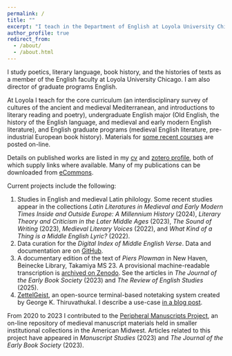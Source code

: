 ```yaml
---
permalink: /
title: ""
excerpt: "I teach in the Department of English at Loyola University Chicago"
author_profile: true
redirect_from: 
  - /about/
  - /about.html
---
```


I study poetics, literary language, book history, and the histories of texts as a member of the English faculty at Loyola University Chicago.
I am also director of graduate programs English.

At Loyola I teach for the core curriculum (an interdisciplinary survey of cultures of the ancient and medieval Mediterranean, and introductions to literary reading and poetry), undergraduate English major (Old English, the history of the English language, and medieval and early modern English literature), and English graduate programs (medieval English literature, pre-industrial European book history).
Materials for [some recent courses](https://github.com/icornelius/zg-syllabi) are posted on-line.

Details on published works are listed in my [cv] and [zotero profile], both of which supply links where available.
Many of my publications can be downloaded from [eCommons].

Current projects include the following:

1. Studies in English and medieval Latin philology.
   Some recent studies appear in the collections
   *Latin Literatures in Medieval and Early Modern Times Inside and Outside Europe: A Millennium History* (2024),
   *Literary Theory and Criticism in the Later Middle Ages* (2023),
   *The Sound of Writing* (2023),
   *Medieval Literary Voices* (2022),
   and
   *What Kind of a Thing is a Middle English Lyric?* (2022).
1. Data curation for the *Digital Index of Middle English Verse*.
   Data and documentation are on [GitHub](https://github.com/digital-index-of-middle-english-verse/).
1. A documentary edition of the text of *Piers Plowman* in New Haven, Beinecke Library, Takamiya MS 23.
   A provisional machine-readable transcription is [archived on Zenodo](https://zenodo.org/records/13955352).
   See the articles in *The Journal of the Early Book Society* (2023) and *The Review of English Studies* (2025).
1. [ZettelGeist](https://zettelgeist.github.io/), an open-source terminal-based notetaking system created by George K. Thiruvathukal.
   I describe a use-case [in a blog post](https://icornelius.github.io/posts/2022/09/using-zettelgeist/).

From 2020 to 2023 I contributed to the [Peripheral Manuscripts Project](https://peripheralmss.org/), an on-line repository of medieval manuscript materials held in smaller institutional collections in the American Midwest.
Articles related to this project have appeared in *Manuscript Studies* (2023) and *The Journal of the Early Book Society* (2023).

[eCommons]: https://ecommons.luc.edu/do/search/?q=author_lname%3A%22Cornelius%22%20author_fname%3A%22Ian%22
[cv]: https://github.com/icornelius/cv/releases
[zotero profile]: https://www.zotero.org/irc7/
